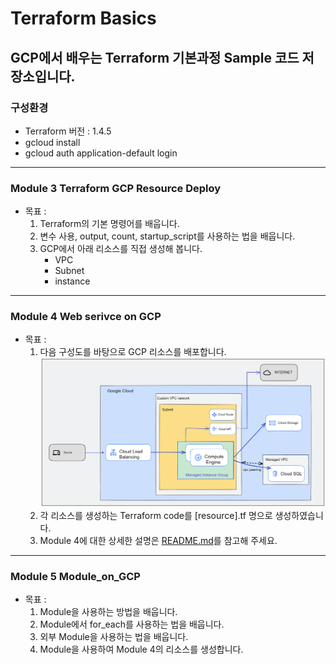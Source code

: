 # Terraform Basics
## GCP에서 배우는 Terraform 기본과정 Sample 코드 저장소입니다. 

### 구성환경
- Terraform 버전 : 1.4.5
- gcloud install
- gcloud auth application-default login
---

### Module 3 Terraform GCP Resource Deploy
- 목표 :  
    1. Terraform의 기본 명령어를 배웁니다.
    2. 변수 사용, output, count, startup_script를 사용하는 법을 배웁니다.
    3. GCP에서 아래 리소스를 직접 생성해 봅니다. 
        - VPC
        - Subnet
        - instance
---

### Module 4 Web serivce on GCP
- 목표 :
    1. 다음 구성도를 바탕으로 GCP 리소스를 배포합니다.
    ![image](./module_4_web_service_on_gcp/docs/image/architecture.png)
    2. 각 리소스를 생성하는 Terraform code를 [resource].tf 명으로 생성하였습니다. 
    3. Module 4에 대한 상세한 설명은 [README.md](./module_4_web_service_on_gcp/README.md)를 참고해 주세요.

---
### Module 5 Module_on_GCP
- 목표 :
    1. Module을 사용하는 방법을 배웁니다.
    2. Module에서 for_each를 사용하는 법을 배웁니다. 
    3. 외부 Module을 사용하는 법을 배웁니다.
    4. Module을 사용하여 Module 4의 리소스를 생성합니다.